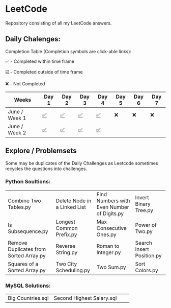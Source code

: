 # LeetCode
Repository consisting of all my LeetCode answers.

## Daily Chalenges:

Completion Table (Completion symbols are click-able links):

:white_check_mark: - Completed within time frame

:ballot_box_with_check: - Completed outside of time frame

:x: - Not Completed

| Weeks         | Day 1                                                                                                             | Day 2              | Day 3              | Day 4              | Day 5 | Day 6 | Day 7 |
|---------------|-------------------------------------------------------------------------------------------------------------------|--------------------|--------------------|--------------------|-------|-------|-------|
| June / Week 1 | [:white_check_mark:](https://github.com/ChrisBradLeigh/LeetCode/blob/master/JuneDailyChallenges/Week%201/Day1.py) | [:white_check_mark:](https://github.com/ChrisBradLeigh/LeetCode/blob/master/JuneDailyChallenges/Week%201/Day2.py) | [:white_check_mark:](https://github.com/ChrisBradLeigh/LeetCode/blob/master/JuneDailyChallenges/Week%201/Day3.py) | [:white_check_mark:](https://github.com/ChrisBradLeigh/LeetCode/blob/master/JuneDailyChallenges/Week%201/Day4.py) | :x:   | :x:   | :x:   |
| June / Week 2 | [:white_check_mark:](https://github.com/ChrisBradLeigh/LeetCode/blob/master/JuneDailyChallenges/Week%202/Day1.py) | [:white_check_mark:](https://github.com/ChrisBradLeigh/LeetCode/blob/master/JuneDailyChallenges/Week%202/Day2.py) | [:white_check_mark:](https://github.com/ChrisBradLeigh/LeetCode/blob/master/JuneDailyChallenges/Week%202/Day3.py) | [:white_check_mark:](https://github.com/ChrisBradLeigh/LeetCode/blob/master/JuneDailyChallenges/Week%202/Day4.py) |       |       |       |
## Explore / Problemsets

Some may be duplicates of the Daily Challenges as Leetcode sometimes recycles the questions into challenges.

### Python Soultions:

|                                        |                              |                                            |                           |
|----------------------------------------|------------------------------|--------------------------------------------|---------------------------|
| Combine Two Tables.py                  | Delete Node in a Linked List | Find Numbers with Even Number of Digits.py | Invert Binary Tree.py     |
| Is Subsequence.py                      | Longest Common Prefix.py     | Max Consecutive Ones.py                    | Power of Two.py           |
| Remove Duplicates from Sorted Array.py | Reverse String.py            | Roman to Integer.py                        | Search Insert Position.py |
| Squares of a Sorted Array.py           | Two City Scheduling.py       | Two Sum.py                                 | Sort Colors.py             

### MySQL Solutions:

|                   |                           |   |   |
|-------------------|---------------------------|---|---|
| Big Countries.sql | Second Highest Salary.sql |   |   |
